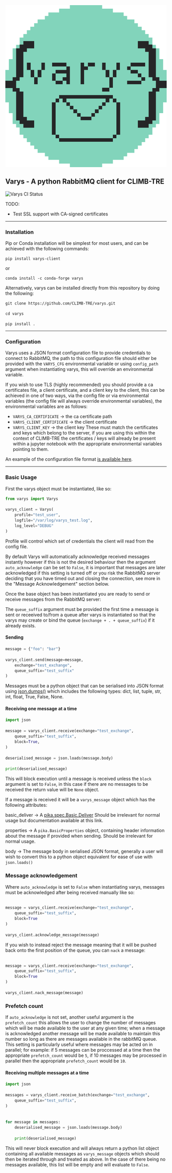 ![varys logo](varys_logo_scaled.png)

## Varys - A python RabbitMQ client for CLIMB-TRE

![Varys CI Status](https://github.com/CLIMB-TRE/varys/actions/workflows/pytest.yml/badge.svg)

TODO:
* Test SSL support with CA-signed certificates

---
### Installation

Pip or Conda installation will be simplest for most users, and can be achieved with the following commands:

```
pip install varys-client
```
or
```
conda install -c conda-forge varys
```

Alternatively, varys can be installed directly from this repository by doing the following:

```
git clone https://github.com/CLIMB-TRE/varys.git

cd varys

pip install .
```

---

### Configuration

Varys uses a JSON format configuration file to provide credentials to connect to RabbitMQ, the path to this configuration file should either be provided with the `VARYS_CFG` environmental variable or using `config_path` argument when instantiating varys, this will override an environmental variable.

If you wish to use TLS (highly recommended) you should provide a ca certificates file, a client certificate, and a client key to the client, this can be achieved in one of two ways, via the config file or via environmental variables (the config file will always override environmental variables), the environmental variables are as follows:
* `VARYS_CA_CERTIFICATE` -> the ca certificate path
* `VARYS_CLIENT_CERTIFICATE` -> the client certificate
* `VARYS_CLIENT_KEY` -> the client key
These must match the certificates and keys which belong to the server, if you are using this within the context of CLIMB-TRE the certificates / keys will already be present within a jupyter notebook with the appropriate environmental variables pointing to them.

An example of the configuration file format [is available here](example_config.json).

---

### Basic Usage

First the varys object must be instantiated, like so:

```python
from varys import Varys

varys_client = Varys(
    profile="test_user",
    logfile="/var/log/varys_test.log",
    log_level="DEBUG"
)
```

Profile will control which set of credentials the client will read from the config file.

By default Varys will automatically acknowledge received messages instantly however if this is not the desired behaviour then the argument `auto_acknowledge` can be set to `False`, it is important that messages are later acknowledged if this setting is turned off or you risk the RabbitMQ server deciding that you have timed out and closing the connection, see more in the "Message Acknowledgement" section below.

Once the base object has been instantiated you are ready to send or receive messages from the RabbitMQ server:

The `queue_suffix` argument must be provided the first time a message is sent or receeived to/from a queue after varys is instantiated so that the varys may create or bind the queue (`exchange + . + queue_suffix`) if it already exists.

#### Sending
```python
message = {"foo": "bar"}

varys_client.send(message=message,
    exchange="test_exchange",
    queue_suffix="test_suffix"
)
```

Messages must be a python object that can be serialised into JSON format using [json.dumps()](https://docs.python.org/3/library/json.html#json.dumps) which includes the following types: dict, list, tuple, str, int, float, True, False, None.

#### Receiving one message at a time
```python
import json

message = varys_client.receive(exchange="test_exchange",
    queue_suffix="test_suffix",
    block=True,
)

deserialised_message = json.loads(message.body)

print(deserialised_message)
```
This will block execution until a message is received unless the `block` argument is set to `False`, in this case if there are no messages to be received the return value will be `None` object.

If a message is received it will be a `varys_message` object which has the following attributes:

basic_deliver -> A [pika.spec.Basic.Deliver](https://pika.readthedocs.io/en/stable/modules/spec.html#pika.spec.Basic.Deliver)
    Should be irrelevant for normal usage but documentation available at this link.

properties -> A `pika.BasicProperties` object, containing header information about the message if provided when sending. Should be irrelevant for normal usage.

body -> The message body in serialised JSON format, generally a user will wish to convert this to a python object equivalent for ease of use with `json.loads()`

### Message acknowledgement

Where `auto_acknowledge` is set to `False` when instantiating varys, messages must be acknowledged after being received manually like so:

```python

message = varys_client.receive(exchange="test_exchange",
    queue_suffix="test_suffix",
    block=True
)

varys_client.acknowledge_message(message)
```

If you wish to instead reject the message meaning that it will be pushed back onto the first position of the queue, you can `nack` a message:

```python

message = varys_client.receive(exchange="test_exchange",
    queue_suffix="test_suffix",
    block=True
)

varys_client.nack_message(message)
```

### Prefetch count

If `auto_acknowledge` is not set, another useful argument is the `prefetch_count` this allows the user to change the number of messages which will be made available to the user at any given time; when a message is acknowledged another message will be made available to maintain this number so long as there are messages available in the rabbitMQ queue. This setting is particularly useful where messages may be acted on in parallel; for example: if 5 messages can be proccessed at a time then the appropriate `prefetch_count` would be `5`, if 10 messages may be processed in parallel then the appropriate `prefetch_count` would be `10`.

#### Receiving multiple messages at a time
```python
import json

messages = varys_client.receive_batch(exchange="test_exchange",
    queue_suffix="test_suffix",
)


for message in messages:
    deserialised_message = json.loads(message.body)

    print(deserialised_message)
```

This will never block execution and will always return a python list object containing all available messages as `varys_message` objects which should then be iterated through and treated as above. In the case of there being no messages available, this list will be empty and will evaluate to `False`.

